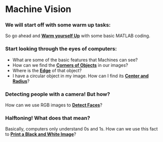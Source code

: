 
Machine Vision
================

### We will start off with some warm up tasks:
So go ahead and [**Warm yourself Up**](https://github.com/MehdiSaraeian/MachineVision/tree/master/1.WarmUp) with some basic MATLAB coding.

### Start looking through the eyes of computers:
* What are some of the basic features that Machines can see?
* How can we find the [**Corners of Objects**](https://github.com/MehdiSaraeian/MachineVision/tree/master/2.CornerDetection/2.CornerDetection) in our images?
* Where is the [**Edge**](https://github.com/MehdiSaraeian/MachineVision/tree/master/2.CornerDetection/1.EdgeDetection) of that object?
* I have a circular object in my image. How can I find its [**Center and Radius**](https://github.com/MehdiSaraeian/MachineVision/tree/master/2.CornerDetection/3.HoughTransform
)?

### Detecting people with a camera! But how?
How can we use RGB images to [**Detect Faces**](https://github.com/MehdiSaraeian/MachineVision/tree/master/3.SkinColorDetection
)?

### Halftoning! What does that mean?
Basically, computers only understand 0s and 1s. How can we use this fact to [**Print a Black and White Image**](https://github.com/MehdiSaraeian/MachineVision/tree/master/4.ImageHalftoning
)?
